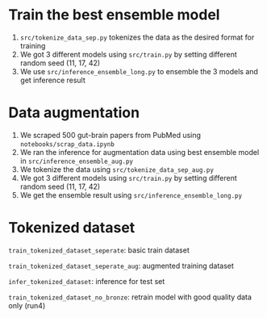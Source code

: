 # Train the best ensemble model
1. `src/tokenize_data_sep.py` tokenizes the data as the desired format for training
2. We got 3 different models using `src/train.py` by setting different random seed (11, 17, 42)
3. We use `src/inference_ensemble_long.py` to ensemble the 3 models and get inference result

# Data augmentation
1. We scraped 500 gut-brain papers from PubMed using `notebooks/scrap_data.ipynb`
2. We ran the inference for augmentation data using best ensemble model in `src/inference_ensemble_aug.py`
3. We tokenize the data using `src/tokenize_data_sep_aug.py`
4. We got 3 different models using `src/train.py` by setting different random seed (11, 17, 42)
5. We get the ensemble result using `src/inference_ensemble_long.py` 

# Tokenized dataset
`train_tokenized_dataset_seperate`: basic train dataset

`train_tokenized_dataset_seperate_aug`: augmented training dataset

`infer_tokenized_dataset`: inference for test set

`train_tokenized_dataset_no_bronze`: retrain model with good quality data only (run4)
